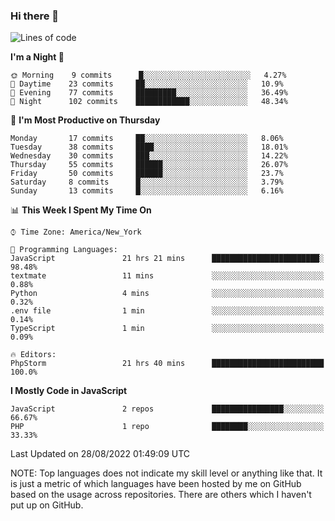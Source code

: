 ### Hi there 👋

<!--
**LynxJinxxy/LynxJinxxy** is a ✨ _special_ ✨ repository because its `README.md` (this file) appears on your GitHub profile.

Here are some ideas to get you started:

- 🔭 I’m currently working on ...
- 🌱 I’m currently learning ...
- 👯 I’m looking to collaborate on ...
- 🤔 I’m looking for help with ...
- 💬 Ask me about ...
- 📫 How to reach me: ...
- 😄 Pronouns: ...
- ⚡ Fun fact: ...
-->

<!--START_SECTION:waka-->
![Lines of code](https://img.shields.io/badge/From%20Hello%20World%20I%27ve%20Written-22%20Thousand%20lines%20of%20code-blue)

**I'm a Night 🦉** 

```text
🌞 Morning    9 commits      █░░░░░░░░░░░░░░░░░░░░░░░░   4.27% 
🌆 Daytime    23 commits     ██░░░░░░░░░░░░░░░░░░░░░░░   10.9% 
🌃 Evening    77 commits     █████████░░░░░░░░░░░░░░░░   36.49% 
🌙 Night      102 commits    ████████████░░░░░░░░░░░░░   48.34%

```
📅 **I'm Most Productive on Thursday** 

```text
Monday       17 commits     ██░░░░░░░░░░░░░░░░░░░░░░░   8.06% 
Tuesday      38 commits     ████░░░░░░░░░░░░░░░░░░░░░   18.01% 
Wednesday    30 commits     ███░░░░░░░░░░░░░░░░░░░░░░   14.22% 
Thursday     55 commits     ██████░░░░░░░░░░░░░░░░░░░   26.07% 
Friday       50 commits     ██████░░░░░░░░░░░░░░░░░░░   23.7% 
Saturday     8 commits      █░░░░░░░░░░░░░░░░░░░░░░░░   3.79% 
Sunday       13 commits     █░░░░░░░░░░░░░░░░░░░░░░░░   6.16%

```


📊 **This Week I Spent My Time On** 

```text
⌚︎ Time Zone: America/New_York

💬 Programming Languages: 
JavaScript               21 hrs 21 mins      ████████████████████████░   98.48% 
textmate                 11 mins             ░░░░░░░░░░░░░░░░░░░░░░░░░   0.88% 
Python                   4 mins              ░░░░░░░░░░░░░░░░░░░░░░░░░   0.32% 
.env file                1 min               ░░░░░░░░░░░░░░░░░░░░░░░░░   0.14% 
TypeScript               1 min               ░░░░░░░░░░░░░░░░░░░░░░░░░   0.09%

🔥 Editors: 
PhpStorm                 21 hrs 40 mins      █████████████████████████   100.0%

```

**I Mostly Code in JavaScript** 

```text
JavaScript               2 repos             ████████████████░░░░░░░░░   66.67% 
PHP                      1 repo              ████████░░░░░░░░░░░░░░░░░   33.33%

```



 Last Updated on 28/08/2022 01:49:09 UTC
<!--END_SECTION:waka-->
NOTE: Top languages does not indicate my skill level or anything like that. It is just a metric of which languages have been hosted by me on GitHub based on the usage across repositories. There are others which I haven't put up on GitHub.
